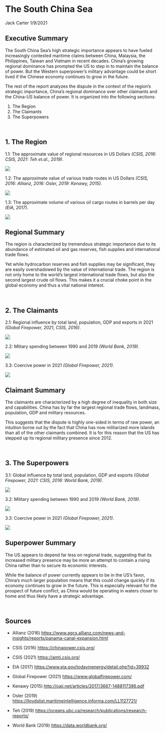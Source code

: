 The South China Sea
================
Jack Carter
1/9/2021

## **Executive Summary**

The South China Sea’s high strategic importance appears to have fueled
increasingly contested maritime claims between China, Malaysia, the
Philippines, Taiwan and Vietnam in recent decades. China’s growing
regional dominance has prompted the US to step in to maintain the
balance of power. But the Western superpower’s military advantage could
be short lived if the Chinese economy continues to grow in the future.

The rest of the report analyzes the dispute in the context of the
region’s strategic importance, China’s regional dominance over other
claimants and the China-US balance of power. It is organized into the
following sections:

1.  The Region
2.  The Claimants  
3.  The Superpowers

 

## **1. The Region**

1.1: The approximate value of regional resources in US Dollars *(CSIS,
2016: CSIS, 2021: Teh et.al., 2019)*.

![](The_South_China_Sea_files/figure-gfm/unnamed-chunk-1-1.png)<!-- -->

1.2: The approximate value of various trade routes in US Dollars *(CSIS,
2016: Allianz, 2016: Osler, 2019: Kenawy, 2015)*.

![](The_South_China_Sea_files/figure-gfm/unnamed-chunk-2-1.png)<!-- -->

1.3: The approximate volume of various oil cargo routes in barrels per
day *(EIA, 2017)*.

![](The_South_China_Sea_files/figure-gfm/unnamed-chunk-3-1.png)<!-- -->

## **Regional Summary**

The region is characterized by tremendous strategic importance due to
its abundance of estimated oil and gas reserves, fish supplies and
international trade flows.

Yet while hydrocarbon reserves and fish supplies may be significant,
they are easily overshadowed by the value of international trade. The
region is not only home to the world’s largest international trade
flows, but also the second largest crude oil flows. This makes it a
crucial choke point in the global economy and thus a vital national
interest.

 

## **2. The Claimants**

2.1: Regional influence by total land, population, GDP and exports in
2021 *(Global Firepower, 2021, CSIS, 2016)*.

![](The_South_China_Sea_files/figure-gfm/unnamed-chunk-4-1.png)<!-- -->

2.2: Mlitary spending between 1990 and 2019 *(World Bank, 2019)*.

![](The_South_China_Sea_files/figure-gfm/unnamed-chunk-5-1.png)<!-- -->

3.3: Coercive power in 2021 *(Global Firepower, 2021)*.

![](The_South_China_Sea_files/figure-gfm/unnamed-chunk-6-1.png)<!-- -->

## **Claimant Summary**

The claimants are characterized by a high degree of inequality in both
size and capabilities. China has by far the largest regional trade
flows, landmass, population, GDP and military resources.

This suggests that the dispute is highly one-sided in terms of raw
power, an intuition borne out by the fact that China has now militarized
more islands than all of the other claimants combined. It is for this
reason that the US has stepped up its regional military presence since
2012.

 

## **3. The Superpowers**

3.1: Global influence by total land, population, GDP and exports
*(Global Firepower, 2021: CSIS, 2016: World Bank, 2019)*.

![](The_South_China_Sea_files/figure-gfm/unnamed-chunk-7-1.png)<!-- -->

3.2: Military spending between 1990 and 2019 *(World Bank, 2019)*.

![](The_South_China_Sea_files/figure-gfm/unnamed-chunk-8-1.png)<!-- -->

3.3: Coercive power in 2021 *(Global Firepower, 2021)*.

![](The_South_China_Sea_files/figure-gfm/unnamed-chunk-9-1.png)<!-- -->

## **Superpower Summary**

The US appears to depend far less on regional trade, suggesting that its
increased military presence may be more an attempt to contain a rising
China rather than to secure its economic interests.

While the balance of power currently appears to be in the US’s favor,
China’s much larger population means that this could change quickly if
its economy continues to grow in the future. This is especially relevant
for the prospect of future conflict, as China would be operating in
waters closer to home and thus likely have a strategic advantage.

 

## **Sources**

  - Allianz (2016)
    <https://www.agcs.allianz.com/news-and-insights/reports/panama-canal-expansion.html>

  - CSIS (2016) <https://chinapower.csis.org/>

  - CSIS (2021) <https://amti.csis.org/>

  - EIA (2017) <https://www.eia.gov/todayinenergy/detail.php?id=39932>

  - Global Firepower (2021) <https://www.globalfirepower.com/>

  - Kenawy (2015) <http://oaji.net/articles/2017/3667-1488117386.pdf>

  - Osler (2019)
    <https://lloydslist.maritimeintelligence.informa.com/LL1127721/>

  - Teh (2019)
    <https://oceans.ubc.ca/research/publications/research-reports/>

  - World Bank (2019) <https://data.worldbank.org/>
